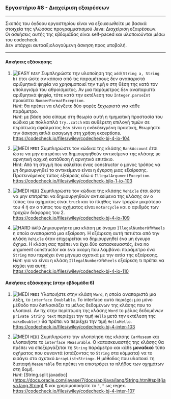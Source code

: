 ### Εργαστήριο #8 - Διαχείριση εξαιρέσεων
___
Σκοπός του όγδοου εργαστηρίου είναι να εξοικειωθείτε με βασικά στοιχεία της γλώσσας προγραμματισμού Java: Διαχείριση εξαιρέσεων.  
Οι ασκήσεις αυτής της εβδομάδας είναι self-paced και υλοποιούνται μέσω του codecheck.  
Δεν υπάρχει αυτοαξιολογούμενη άσκηση προς υποβολή.

___
#### Ασκήσεις εξάσκησης ####


1. ![EASY](https://via.placeholder.com/15/c5f015/c5f015.png) `EASY`
    Συμπληρώστε την υλοποίηση της `add(String a, String b)` έτσι ώστε αν κάποια από τις παραμέτρους δεν αναπαριστά αριθμητικά ψηφία να χρησιμοποιεί την τιμή `0` στη θέση της κατά τον υπολογισμό του αθροίσματος. Αν μια παράμετρος δεν αναπαριστά αριθμητικά ψηφία, τότε κατά την εκτέλεση του `Integer.parseInt` προκύπτει `NumberFormatException`.   
    _Hint_: θα πρέπει να ελέγξετε δύο φορές ξεχωριστά για κάθε παράμετρο.  
    _Hint_: με βάση όσα είπαμε στη θεωρία αυτή η τμηματική προστασία του κώδικα με πολλαπλά `try..catch` και αυθέρετη επιλογή τιμών σε περίπτωση σφάλματος δεν είναι η ενδεδειγμένη πρακτική, θεωρήστε την άσκηση απλά εισαγωγή στη χρήση exceptions.  
    https://codecheck.io/files/wiley/codecheck-bj-4-io-104

2. ![MEDI](https://via.placeholder.com/15/ffa500/ffa500.png) `MEDI`
    Συμπληρώστε τον κώδικα της κλάσης `BankAccount` έτσι ώστε να μην επιτρέπει να δημιουργηθούν αντικείμενα της κλάσης με αρνητική αρχική κατάθεση ή αρνητικό επιτόκιο.  
    Hint: Από τη στιγμή που καλείται ένας constructor ο μόνος τρόπος να _μη_ δημιουργηθεί το αντικείμενο είναι η έγερση μιας εξαίρεσης. Προτεινόμενος τύπος εξαίρεσς εδώ ο `IllegalArgumentException`.     
    https://codecheck.io/files/wiley/codecheck-bjlo-1-io-103

2. ![MEDI](https://via.placeholder.com/15/ffa500/ffa500.png) `MEDI`
    Συμπληρώστε τον κώδικα της κλάσης `Vehicle` έτσι ώστε να μην επιτρέπει να δημιουργηθούν αντικείμενα της κλάσης αν ο τύπος του οχήματος είναι `truck` και το πλήθος των τροχών μικρότερο του 4 ή αν ο τύπος του οχήματος είναι `motorcycle` και ο αριθμός των τροχών διάφορος του 2.    
    https://codecheck.io/files/wiley/codecheck-bj-4-io-109

3. ![HARD](https://via.placeholder.com/15/f03c15/f03c15.png) `HARD`
    Δημιουργήστε μια κλάση με όνομα `IllegalNumberOfWheels` η οποία αναπαριστά μια εξαίρεση. Η εξάιρεση αυτή πετιέται από την κλάση `Vehicle` όταν επιχειρείται να δημιουργηθεί ένα μη έγκυρο όχημα. Η κλάση σας πρέπει να έχει δύο κατασκευαστές, ένα no argument constructor και ένα ακόμη που λαμβάνει παράμετρο ένα `String` που περιέχει ένα μήνυμα σχετικά με την αιτία της εξαίρεσης.   
    _Hint_: για να είναι η κλάση `IllegalNumberOfWheels` εξαίρεση τι πρέπει να ισχύει για αυτή;  
    https://codecheck.io/files/wiley/codecheck-bj-4-io-110

#### Ασκήσεις εξάσκησης (στην εβδομάδα 6) ####

1. ![MEDI](https://via.placeholder.com/15/ffa500/ffa500.png) `MEDI`
    Υλοποιήστε στην κλάση `Word`, η οποία αναπαριστά μια λέξη, το `interface Doublable`. Το interface αυτό περιέχει μία μόνο μέθοδο που διπλασιάζει το μέλος δεδομένων της κλάσης που το υλοποιεί. Αν πχ στην περίπτωση της κλάσης `Word` το μέλος δεδομένων `private String text` περιέχει την τιμή `Hello` μετά την εκτέλεση της `makeDouble()` θα πρέπει να περιέχει την τιμή `HelloHello`.  
    https://codecheck.io/files/wiley/codecheck-bj-4-inter-103

1. ![MEDI](https://via.placeholder.com/15/ffa500/ffa500.png) `MEDI`
    Συμπληρώστε την υλοποίηση της κλάσης `CarMuseum` και υλοποιήστε το `interface Measurable`. Ο κατασκευαστής της κλάσης θα πρέπει να επεξεργάζεται τη `String` παράμετρο και κάθε **μοναδικό** τύπο οχήματος που συναντά (σπάζοντας το `String` στα κόμματα) να το εισάγει στο σχετικό `ArrayList<String>`. Η μέθοδος που υλοποιεί τη διεπαφή `Measurable` θα πρέπει να επιστρέφει το πλήθος των οχημάτων στη δομή.  
    _Hint_: [String.split javadoc](https://docs.oracle.com/javase/7/docs/api/java/lang/String.html#split(java.lang.String) & και χρησιμοποιήστε το `","` ως regex.  
    https://codecheck.io/files/wiley/codecheck-bj-4-inter-107
